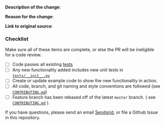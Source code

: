 <!-- 
Please explain WHAT you changed and WHY. 

The title should be descriptive, for example:

* *Fixed a typo in the apikeypermissions.md page*
* *Added the maximum number of domain whitelabels you can create to domains.md*
* *Fixing the number of days a batch id is valid in scheduling_parameters.md*

If this PR fixes an issue, please reference the issue number as well.

Fill out this form in the body:
-->

**Description of the change**:

**Reason for the change**:

**Link to original source**:

### Checklist

Make sure all of these items are complete, or else the PR will be ineligible for a code review.

- [ ] Code passes all existing [tests](https://github.com/sendgrid/smtpapi-python/tree/master/test)
- [ ] Any new functionality added includes new unit tests in [`tests/__init__.py`](https://github.com/sendgrid/smtpapi-python/blob/master/test/__init__.py)
- [ ] Create or update example code to show the new functionality in action.
- [ ] All code, branch, and git naming and style conventions are followed (see [`CONTRIBUTING.md`](https://github.com/sendgrid/smtpapi-python/blob/master/CONTRIBUTING.md#style-guidelines-and-naming-conventions))
- [ ] Feature branch has been rebased off of the latest `master` branch. ( see [`CONTRIBUTING.md`](https://github.com/sendgrid/smtpapi-python/blob/master/CONTRIBUTING.md#creating-a-pull-request) ).

If you have questions, please send an email [Sendgrid](mailto:dx@sendgrid.com), or file a Github Issue in this repository.
